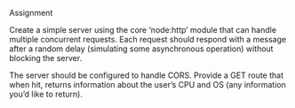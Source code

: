 Assignment

Create a simple server using the core ‘node:http’ module that can handle multiple concurrent requests. Each request should respond with a message after a random delay (simulating some asynchronous operation) without blocking the server.
 

The server should be configured to handle CORS.
Provide a GET route that when hit, returns information about the user’s CPU and OS (any information you’d like to return).
